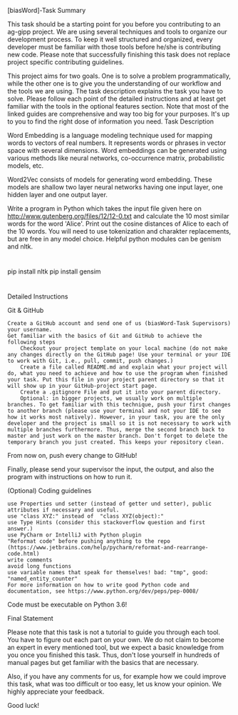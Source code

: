[biasWord]-Task
Summary

This task should be a starting point for you before you contributing to an ag-gipp project. We are using several techniques and tools to organize our development process. To keep it well structured and organized, every developer must be familiar with those tools before he/she is contributing new code. Please note that successfully finishing this task does not replace project specific contributing guidelines.

This project aims for two goals. One is to solve a problem programmatically, while the other one is to give you the understanding of our workflow and the tools we are using. The task description explains the task you have to solve. Please follow each point of the detailed instructions and at least get familiar with the tools in the optional features section. Note that most of the linked guides are comprehensive and way too big for your purposes. It's up to you to find the right dose of information you need.
Task Description

Word Embedding is a language modeling technique used for mapping words to vectors of real numbers. It represents words or phrases in vector space with several dimensions. Word embeddings can be generated using various methods like neural networks, co-occurrence matrix, probabilistic models, etc.

Word2Vec consists of models for generating word embedding. These models are shallow two layer neural networks having one input layer, one hidden layer and one output layer.

Write a program in Python which takes the input file given here on http://www.gutenberg.org/files/12/12-0.txt and calculate the 10 most similar words for the word 'Alice'. Print out the cosine distances of Alice to each of the 10 words. You will need to use tokenization and charakter replacements, but are free in any model choice. Helpful python modules can be genism and nltk. 

#
pip install nltk
pip install gensim
#

Detailed Instructions

Git & GitHub

    Create a GitHub account and send one of us (biasWord-Task Supervisors) your username.
    Get familiar with the basics of Git and GitHub to achieve the following steps
        Checkout your project template on your local machine (do not make any changes directly on the GitHub page! Use your terminal or your IDE to work with Git, i.e., pull, commit, push changes.)
        Create a file called README.md and explain what your project will do, what you need to achieve and how to use the program when finished your task. Put this file in your project parent directory so that it will show up in your GitHub-project start page.
        Create a .gitignore File and put it into your parent directory.
        Optional: in bigger projects, we usually work on multiple branches. To get familiar with this technique, push your first changes to another branch (please use your terminal and not your IDE to see how it works most natively). However, in your task, you are the only developer and the project is small so it is not necessary to work with multiple branches furthermore. Thus, merge the second branch back to master and just work on the master branch. Don't forget to delete the temporary branch you just created. This keeps your repository clean.

From now on, push every change to GitHub!


Finally, please send your supervisor the input, the output, and also the program with instructions on how to run it.

(Optional) Coding guidelines

    use Properties und setter (instead of getter und setter), public attributes if necessary and useful.
    use "class XYZ:" instead of  "class XYZ(object):"
    use Type Hints (consider this stackoverflow question and first answer.)
    use PyCharm or IntelliJ with Python plugin
    "Reformat code" before pushing anything to the repo (https://www.jetbrains.com/help/pycharm/reformat-and-rearrange-code.html)
    write comments
    avoid long functions
    use variable names that speak for themselves! bad: "tmp", good: "named_entity_counter"
    For more information on how to write good Python code and documentation, see https://www.python.org/dev/peps/pep-0008/

Code must be executable on Python 3.6!


Final Statement

Please note that this task is not a tutorial to guide you through each tool. You have to figure out each part on your own. We do not claim to become an expert in every mentioned tool, but we expect a basic knowledge from you once you finished this task. Thus, don't lose yourself in hundreds of manual pages but get familiar with the basics that are necessary.

Also, if you have any comments for us, for example how we could improve this task, what was too difficult or too easy, let us know your opinion. We highly appreciate your feedback.

Good luck!